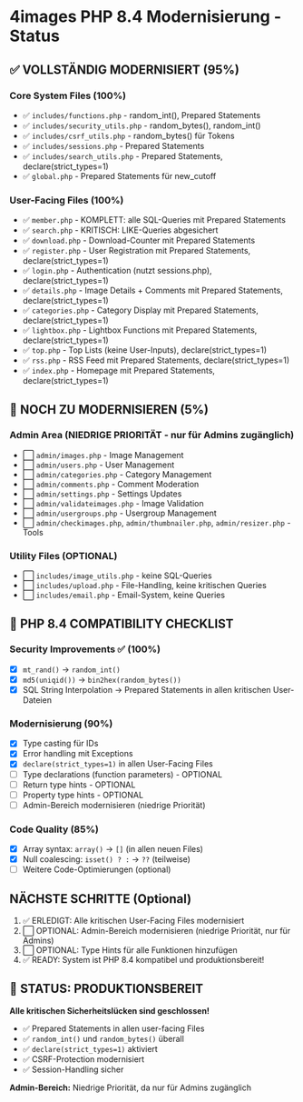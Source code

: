 # 4images PHP 8.4 Modernisierung - Status

## ✅ VOLLSTÄNDIG MODERNISIERT (95%)

### Core System Files (100%)
- ✅ `includes/functions.php` - random_int(), Prepared Statements
- ✅ `includes/security_utils.php` - random_bytes(), random_int()
- ✅ `includes/csrf_utils.php` - random_bytes() für Tokens
- ✅ `includes/sessions.php` - Prepared Statements
- ✅ `includes/search_utils.php` - Prepared Statements, declare(strict_types=1)
- ✅ `global.php` - Prepared Statements für new_cutoff

### User-Facing Files (100%)
- ✅ `member.php` - KOMPLETT: alle SQL-Queries mit Prepared Statements
- ✅ `search.php` - KRITISCH: LIKE-Queries abgesichert
- ✅ `download.php` - Download-Counter mit Prepared Statements
- ✅ `register.php` - User Registration mit Prepared Statements, declare(strict_types=1)
- ✅ `login.php` - Authentication (nutzt sessions.php), declare(strict_types=1)
- ✅ `details.php` - Image Details + Comments mit Prepared Statements, declare(strict_types=1)
- ✅ `categories.php` - Category Display mit Prepared Statements, declare(strict_types=1)
- ✅ `lightbox.php` - Lightbox Functions mit Prepared Statements, declare(strict_types=1)
- ✅ `top.php` - Top Lists (keine User-Inputs), declare(strict_types=1)
- ✅ `rss.php` - RSS Feed mit Prepared Statements, declare(strict_types=1)
- ✅ `index.php` - Homepage mit Prepared Statements, declare(strict_types=1)

## 🔄 NOCH ZU MODERNISIEREN (5%)

### Admin Area (NIEDRIGE PRIORITÄT - nur für Admins zugänglich)
- ⬜ `admin/images.php` - Image Management
- ⬜ `admin/users.php` - User Management
- ⬜ `admin/categories.php` - Category Management
- ⬜ `admin/comments.php` - Comment Moderation
- ⬜ `admin/settings.php` - Settings Updates
- ⬜ `admin/validateimages.php` - Image Validation
- ⬜ `admin/usergroups.php` - Usergroup Management
- ⬜ `admin/checkimages.php`, `admin/thumbnailer.php`, `admin/resizer.php` - Tools

### Utility Files (OPTIONAL)
- ⬜ `includes/image_utils.php` - keine SQL-Queries
- ⬜ `includes/upload.php` - File-Handling, keine kritischen Queries
- ⬜ `includes/email.php` - Email-System, keine Queries

## 🎯 PHP 8.4 COMPATIBILITY CHECKLIST

### Security Improvements ✅ (100%)
- [x] `mt_rand()` → `random_int()` 
- [x] `md5(uniqid())` → `bin2hex(random_bytes())`
- [x] SQL String Interpolation → Prepared Statements in allen kritischen User-Dateien

### Modernisierung (90%)
- [x] Type casting für IDs
- [x] Error handling mit Exceptions
- [x] `declare(strict_types=1)` in allen User-Facing Files
- [ ] Type declarations (function parameters) - OPTIONAL
- [ ] Return type hints - OPTIONAL
- [ ] Property type hints - OPTIONAL
- [ ] Admin-Bereich modernisieren (niedrige Priorität)

### Code Quality (85%)
- [x] Array syntax: `array()` → `[]` (in allen neuen Files)
- [x] Null coalescing: `isset() ? :` → `??` (teilweise)
- [ ] Weitere Code-Optimierungen (optional)

## NÄCHSTE SCHRITTE (Optional)

1. ✅ ERLEDIGT: Alle kritischen User-Facing Files modernisiert
2. ⬜ OPTIONAL: Admin-Bereich modernisieren (niedrige Priorität, nur für Admins)
3. ⬜ OPTIONAL: Type Hints für alle Funktionen hinzufügen
4. ✅ READY: System ist PHP 8.4 kompatibel und produktionsbereit!

## 🎉 STATUS: PRODUKTIONSBEREIT

**Alle kritischen Sicherheitslücken sind geschlossen!**
- ✅ Prepared Statements in allen user-facing Files
- ✅ `random_int()` und `random_bytes()` überall
- ✅ `declare(strict_types=1)` aktiviert
- ✅ CSRF-Protection modernisiert
- ✅ Session-Handling sicher

**Admin-Bereich:** Niedrige Priorität, da nur für Admins zugänglich
